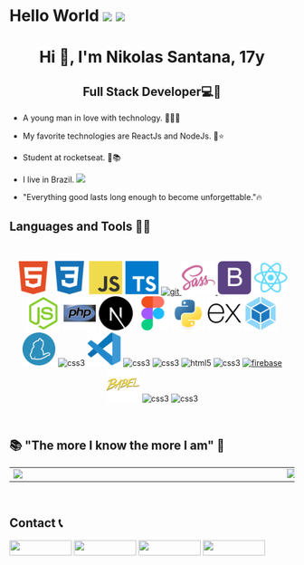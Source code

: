 # Hello World <img src="https://github.com/rajput2107/rajput2107/blob/master/Assets/Earth.gif" width="24px" /> <img width="30px" src="https://raw.githubusercontent.com/kaueMarques/kaueMarques/master/hi.gif">


<h1 align="center">Hi 👋, I'm Nikolas Santana, 17y</h1>
<h2 align="center">Full Stack Developer💻🚀</h2>


- <p>A young man in love with technology. 👨🏻‍💻</p>

- <p>My favorite technologies are ReactJs and NodeJs. 💖⭐</p>

- <p> Student at rocketseat. 🚀📚</p>

- <p>I live in Brazil. <img width="15px" src="https://image.flaticon.com/icons/png/512/206/206597.png"></p>

- <p>"Everything good lasts long enough to become unforgettable."🔥</p>


## Languages and Tools 🔧🔨
<br>
<p align="center" margin="100px">
<img src="https://raw.githubusercontent.com/devicons/devicon/master/icons/html5/html5-plain.svg" alt="html5" padding="10px"  width="60" height="60"/>
<img src="https://raw.githubusercontent.com/devicons/devicon/master/icons/css3/css3-plain.svg" alt="css3" padding="10px"  width="60" height="60"/>
<img src="https://raw.githubusercontent.com/devicons/devicon/master/icons/javascript/javascript-original.svg" padding="10px" alt="javascript" width="60" height="60"/>
<img src="https://raw.githubusercontent.com/devicons/devicon/master/icons/typescript/typescript-plain.svg" alt="react" padding="10px" width="60" height="60"/>
<a href="https://git-scm.com/" target="_blank"> <img src="https://www.vectorlogo.zone/logos/git-scm/git-scm-icon.svg" alt="git" width="60" height="60"/> </a>
<a href="https://sass-lang.com" target="_blank"> <img src="https://raw.githubusercontent.com/devicons/devicon/master/icons/sass/sass-original.svg" alt="sass" width="60" height="60"/> </a>
<img src="https://raw.githubusercontent.com/devicons/devicon/master/icons/bootstrap/bootstrap-plain.svg" alt="react"  padding="10px"width="60" height="60"/>
<img src="https://raw.githubusercontent.com/devicons/devicon/master/icons/react/react-original.svg" alt="react" padding="10px" width="60" height="60"/>
<img src="https://raw.githubusercontent.com/devicons/devicon/master/icons/nodejs/nodejs-original.svg" alt="nodejs" padding="10px" width="60" height="60"/>
<img src="https://raw.githubusercontent.com/devicons/devicon/master/icons/php/php-original.svg" alt="php" padding="10px" width="60" height="60"/>
<img src="https://raw.githubusercontent.com/devicons/devicon/master/icons/nextjs/nextjs-original.svg" alt="nextjs" padding="10px" width="60" height="60"/>
<img src="https://raw.githubusercontent.com/devicons/devicon/master/icons/figma/figma-original.svg" alt="nodejs" padding="10px" width="60" height="60"/>
<img src="https://raw.githubusercontent.com/devicons/devicon/master/icons/python/python-original.svg" alt="nodejs" padding="10px" width="60" height="60"/>
<img src="https://raw.githubusercontent.com/devicons/devicon/master/icons/express/express-original.svg" alt="nodejs" padding="10px" width="60" height="60"/>
<img src="https://raw.githubusercontent.com/devicons/devicon/master/icons/webpack/webpack-original.svg" alt="nodejs" padding="10px" width="60" height="60"/>  
<img src="https://raw.githubusercontent.com/devicons/devicon/master/icons/yarn/yarn-original.svg" alt="nodejs" padding="10px" width="60" height="60"/>
<img src="https://www.vectorlogo.zone/logos/jquery/jquery-icon.svg" alt="css3" padding="10px"  width="60" height="60"/>
<img src="https://raw.githubusercontent.com/devicons/devicon/master/icons/vscode/vscode-original.svg" alt="react" padding="10px" width="60" height="60"/>
<img src="https://www.vectorlogo.zone/logos/mysql/mysql-icon.svg" alt="css3" padding="10px"  width="60" height="60"/>
<img src="https://www.vectorlogo.zone/logos/java/java-icon.svg" alt="css3" padding="10px"  width="60" height="60"/>
<img src="https://camo.githubusercontent.com/84bd98630df954f941a89481d6e8db1409ea24c0d5900a5ab760d38ce53e2b19/687474703a2f2f692e696d6775722e636f6d2f5965655534316d2e706e67" alt="html5" padding="10px"  width="60" height="60"/>
<img src="https://www.vectorlogo.zone/logos/mongodb/mongodb-icon.svg" alt="css3" padding="10px"  width="60" height="60"/>
<a href="https://firebase.google.com/" target="_blank"> <img src="https://www.vectorlogo.zone/logos/firebase/firebase-icon.svg" padding="10px" alt="firebase" width="60" height="60"/> </a>
<img src="https://raw.githubusercontent.com/devicons/devicon/master/icons/babel/babel-original.svg" alt="react" padding="10px" width="60" height="60"/>
<img src="https://www.vectorlogo.zone/logos/getpostman/getpostman-icon.svg" alt="css3" padding="10px"  width="60" height="60"/>
<img src="https://www.vectorlogo.zone/logos/laravel/laravel-icon.svg" alt="css3" padding="10px"  width="60" height="60"/>
</p>

<br>

## 📚 "The more I know the more I am" 🧠

<center>
<table>
    <tr>
        <td><img width="470px" align="left" src="https://github-readme-stats.vercel.app/api?username=Nikolas-as&show_icons=true&theme=midnight-purple" /></td>
        <td><img width="470px" align="rigth" src="https://github-readme-stats.vercel.app/api/top-langs/?username=Nikolas-as&layout=compact&langs_count=12&theme=midnight-purple"/></td>
    </tr>   
</table>
</center>  
<br>

## Contact 📞

<div>
<a href="https://www.linkedin.com/in/nikolas-santana-0a00091a7/" target="_blank"><img width="110" height="27" src="https://img.shields.io/badge/-LinkedIn-%230077B5?style=for-the-badge&logo=linkedin&logoColor=white" target="_blank"></a>  
  <a href="https://www.instagram.com/nikolas.dev/" target="_blank"><img width="110" height="27" src="https://img.shields.io/badge/-Instagram-%23E4405F?style=for-the-badge&logo=instagram&logoColor=white" target="_blank"></a>
<a href = "mailto:nikolasdssantana@gmail.com"><img width="110" height="27" src="https://img.shields.io/badge/-Gmail-%23333?style=for-the-badge&logo=gmail&logoColor=white" target="_blank"></a>
 <a href="https://discord.gg/5zhvzFhuQw" target="_blank"><img width="110" height="27" src="https://img.shields.io/badge/Discord-7289DA?style=for-the-badge&logo=discord&logoColor=white" target="_blank"></a> 
</div>

